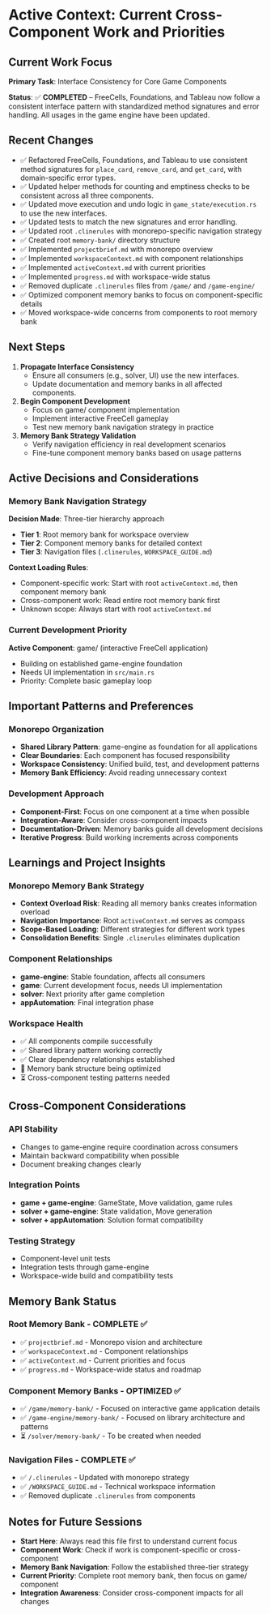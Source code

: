 # Active Context: Current Cross-Component Work and Priorities

## Current Work Focus
**Primary Task**: Interface Consistency for Core Game Components

**Status**: ✅ **COMPLETED** – FreeCells, Foundations, and Tableau now follow a consistent interface pattern with standardized method signatures and error handling. All usages in the game engine have been updated.

## Recent Changes
- ✅ Refactored FreeCells, Foundations, and Tableau to use consistent method signatures for `place_card`, `remove_card`, and `get_card`, with domain-specific error types.
- ✅ Updated helper methods for counting and emptiness checks to be consistent across all three components.
- ✅ Updated move execution and undo logic in `game_state/execution.rs` to use the new interfaces.
- ✅ Updated tests to match the new signatures and error handling.
- ✅ Updated root `.clinerules` with monorepo-specific navigation strategy
- ✅ Created root `memory-bank/` directory structure
- ✅ Implemented `projectbrief.md` with monorepo overview
- ✅ Implemented `workspaceContext.md` with component relationships
- ✅ Implemented `activeContext.md` with current priorities
- ✅ Implemented `progress.md` with workspace-wide status
- ✅ Removed duplicate `.clinerules` files from `/game/` and `/game-engine/`
- ✅ Optimized component memory banks to focus on component-specific details
- ✅ Moved workspace-wide concerns from components to root memory bank

## Next Steps
1. **Propagate Interface Consistency**
   - Ensure all consumers (e.g., solver, UI) use the new interfaces.
   - Update documentation and memory banks in all affected components.
2. **Begin Component Development**
   - Focus on game/ component implementation
   - Implement interactive FreeCell gameplay
   - Test new memory bank navigation strategy in practice
3. **Memory Bank Strategy Validation**
   - Verify navigation efficiency in real development scenarios
   - Fine-tune component memory banks based on usage patterns

## Active Decisions and Considerations

### Memory Bank Navigation Strategy
**Decision Made**: Three-tier hierarchy approach
- **Tier 1**: Root memory bank for workspace overview
- **Tier 2**: Component memory banks for detailed context
- **Tier 3**: Navigation files (`.clinerules`, `WORKSPACE_GUIDE.md`)

**Context Loading Rules**:
- Component-specific work: Start with root `activeContext.md`, then component memory bank
- Cross-component work: Read entire root memory bank first
- Unknown scope: Always start with root `activeContext.md`

### Current Development Priority
**Active Component**: game/ (interactive FreeCell application)
- Building on established game-engine foundation
- Needs UI implementation in `src/main.rs`
- Priority: Complete basic gameplay loop

## Important Patterns and Preferences

### Monorepo Organization
- **Shared Library Pattern**: game-engine as foundation for all applications
- **Clear Boundaries**: Each component has focused responsibility
- **Workspace Consistency**: Unified build, test, and development patterns
- **Memory Bank Efficiency**: Avoid reading unnecessary context

### Development Approach
- **Component-First**: Focus on one component at a time when possible
- **Integration-Aware**: Consider cross-component impacts
- **Documentation-Driven**: Memory banks guide all development decisions
- **Iterative Progress**: Build working increments across components

## Learnings and Project Insights

### Monorepo Memory Bank Strategy
- **Context Overload Risk**: Reading all memory banks creates information overload
- **Navigation Importance**: Root `activeContext.md` serves as compass
- **Scope-Based Loading**: Different strategies for different work types
- **Consolidation Benefits**: Single `.clinerules` eliminates duplication

### Component Relationships
- **game-engine**: Stable foundation, affects all consumers
- **game**: Current development focus, needs UI implementation
- **solver**: Next priority after game completion
- **appAutomation**: Final integration phase

### Workspace Health
- ✅ All components compile successfully
- ✅ Shared library pattern working correctly
- ✅ Clear dependency relationships established
- 🔄 Memory bank structure being optimized
- ⏳ Cross-component testing patterns needed

## Cross-Component Considerations

### API Stability
- Changes to game-engine require coordination across consumers
- Maintain backward compatibility when possible
- Document breaking changes clearly

### Integration Points
- **game + game-engine**: GameState, Move validation, game rules
- **solver + game-engine**: State validation, Move generation
- **solver + appAutomation**: Solution format compatibility

### Testing Strategy
- Component-level unit tests
- Integration tests through game-engine
- Workspace-wide build and compatibility tests

## Memory Bank Status

### Root Memory Bank - COMPLETE ✅
- ✅ `projectbrief.md` - Monorepo vision and architecture
- ✅ `workspaceContext.md` - Component relationships
- ✅ `activeContext.md` - Current priorities and focus
- ✅ `progress.md` - Workspace-wide status and roadmap

### Component Memory Banks - OPTIMIZED ✅
- ✅ `/game/memory-bank/` - Focused on interactive game application details
- ✅ `/game-engine/memory-bank/` - Focused on library architecture and patterns
- ⏳ `/solver/memory-bank/` - To be created when needed

### Navigation Files - COMPLETE ✅
- ✅ `/.clinerules` - Updated with monorepo strategy
- ✅ `/WORKSPACE_GUIDE.md` - Technical workspace information
- ✅ Removed duplicate `.clinerules` from components

## Notes for Future Sessions
- **Start Here**: Always read this file first to understand current focus
- **Component Work**: Check if work is component-specific or cross-component
- **Memory Bank Navigation**: Follow the established three-tier strategy
- **Current Priority**: Complete root memory bank, then focus on game/ component
- **Integration Awareness**: Consider cross-component impacts for all changes
